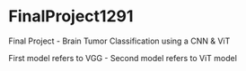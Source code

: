 # FinalProject1291
Final Project - Brain Tumor Classification using a CNN & ViT

First model refers to VGG - Second model refers to ViT model
